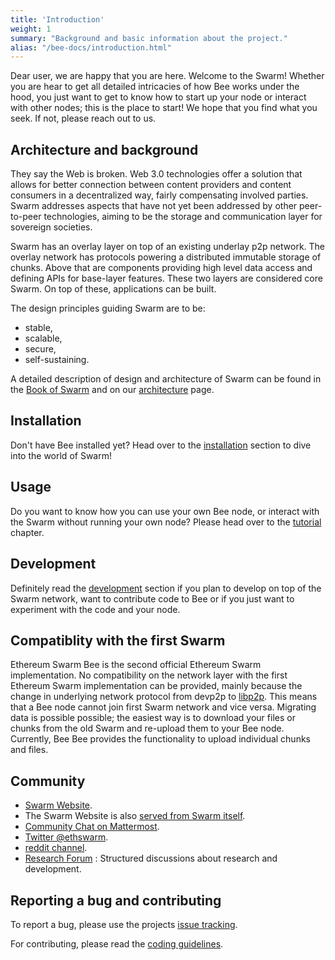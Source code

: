 ```yaml
---
title: 'Introduction'
weight: 1
summary: "Background and basic information about the project."
alias: "/bee-docs/introduction.html"
---
```


Dear user, we are happy that you are here. Welcome to the Swarm! Whether you are hear to get all detailed intricacies of how Bee works under the hood, you just want to get to know how to start up your node or interact with other nodes; this is the place to start!
We hope that you find what you seek. If not, please reach out to us.

## Architecture and background
They say the Web is broken. Web 3.0 technologies offer a solution that allows for better connection between content providers and content consumers in a decentralized way, fairly compensating involved parties. Swarm addresses aspects that have not yet been addressed by other peer-to-peer technologies, aiming to be the storage and communication layer for sovereign societies.  

Swarm has an overlay layer on top of an existing underlay p2p network. The overlay network has protocols powering a distributed immutable storage of chunks. Above that are components providing high level data access and defining APIs for base-layer features. These two layers are considered core Swarm. On top of these, applications can be built.

The design principles guiding Swarm are to be:
- stable,
- scalable,
- secure,
- self-sustaining.

A detailed description of design and architecture of Swarm can be found in the [Book of Swarm](https://swarm-gateways.net/bzz:/latest.bookofswarm.eth/the-book-of-swarm.pdf) and on our [architecture](/bee-docs/architecture.html) page.

## Installation
Don't have Bee installed yet? Head over to the [installation](/bee-docs/installation.html/) section to dive into the world of Swarm!

## Usage
Do you want to know how you can use your own Bee node, or interact with the Swarm without running your own node? Please head over to the [tutorial](/bee-docs/tutorial.html) chapter.

## Development
Definitely read the [development](/bee-docs/development.html/) section if you plan to develop on top of the Swarm network, want to contribute code to Bee or if you just want to experiment with the code and your node.

## Compatiblity with the first Swarm
Ethereum Swarm Bee is the second official Ethereum Swarm implementation. No compatibility on the network layer with the first Ethereum Swarm implementation can be provided, mainly because the change in underlying network protocol from devp2p to [libp2p](https://docs.libp2p.io/). This means that a Bee node cannot join first Swarm network and vice versa. Migrating data is possible possible; the easiest way is to download your files or chunks from the old Swarm and re-upload them to your Bee node. Currently, Bee Bee provides the functionality to upload individual chunks and files.

## Community
- [Swarm Website](http://swarm.ethereum.org).
- The Swarm Website is also [served from Swarm itself](https://swarm-gateways.net/bzz:/theswarm.eth/).
- [Community Chat on Mattermost](https://beehive.ethswarm.org/).
- [Twitter @ethswarm](https://twitter.com/ethswarm).
- [reddit channel](https://www.reddit.com/r/ethswarm/).
- [Research Forum](https://swarmresear.ch/) : Structured discussions about research and development.

## Reporting a bug and contributing
To report a bug, please use the projects [issue tracking](https://github.com/ethersphere/bee/issues).

For contributing, please read the [coding guidelines](https://github.com/ethersphere/bee/blob/master/CODING.md).

